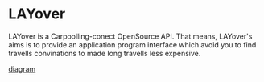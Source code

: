 # LAYover

LAYover is a Carpoolling-conect OpenSource API. That means, LAYover's aims is to provide an application program interface which avoid you to find travells convinations to made long travells less expensive.

[diagram](diagram.png)
